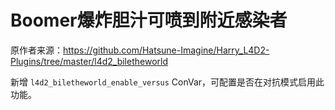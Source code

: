 # Boomer爆炸胆汁可喷到附近感染者



原作者来源：https://github.com/Hatsune-Imagine/Harry_L4D2-Plugins/tree/master/l4d2_biletheworld



新增 `l4d2_biletheworld_enable_versus` ConVar，可配置是否在对抗模式启用此功能。
